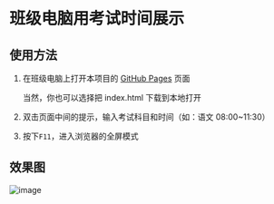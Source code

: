 # 班级电脑用考试时间展示

## 使用方法

1. 在班级电脑上打开本项目的 [GitHub Pages](https://bobliu0518.github.io/Exam-Time-Display/) 页面

   当然，你也可以选择把 index.html 下载到本地打开

2. 双击页面中间的提示，输入考试科目和时间（如：语文 08:00~11:30）
   
3. 按下`F11`，进入浏览器的全屏模式

## 效果图
![image](https://github.com/BobLiu0518/Exam-Time-Display/assets/24805093/f224a329-9545-41f3-8e1c-5e789ac9fa13)
